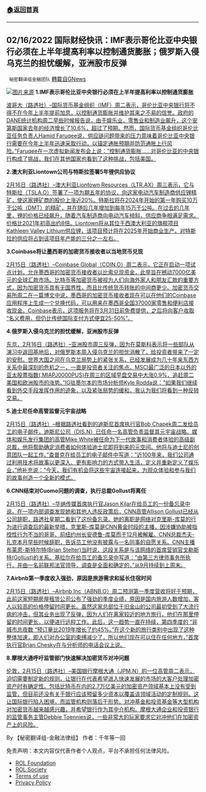 ###  [:house:返回首頁](https://github.com/ourhimalayas/txt)
---


## 02/16/2022 国际财经快讯：IMF表示哥伦比亚中央银行必须在上半年提高利率以控制通货膨胀；俄罗斯入侵乌克兰的担忧缓解，亚洲股市反弹
` 秘密翻译组金融团队` [轉載自GNews](https://gnews.org/zh-hans/2013333/)

![](https://assets.gnews.org/wp-content/uploads/2022/02/20220216-1.jpg)[图片来源](https://dzm0ugdauank9.cloudfront.net/wp-content/uploads/2022/02/2022-02-15T232414Z_1_LYNXMPEI1E15H_RTROPTP_0_COLOMBIA-ECONOMY-RESERVES_1.jpg)
**1.IMF表示哥伦比亚中央银行必须在上半年提高利率以控制通货膨胀**

[波哥大（路透社）–国际货币基金组织（IMF）周二表示，哥伦比亚中央银行将不得不在今年上半年提前加息，以控制通货膨胀并维护其来之不易的信誉。政府的DANE统计机构周二早些时候报告说，由于娱乐业、零售业和制造业飙升，这个安第斯国家去年的经济增长了10.6%，超过了预期。然而，国际货币基金组织哥伦比亚任务负责人Hamid Faruqee说，供应链问题带来的压力意味着哥伦比亚中央银行需要在今年上半年迅速采取行动，以锚定通胀预期并防范通胀上行风险。”Faruqee在一次虚拟新闻发布会上说：”控制通货膨胀……对哥伦比亚的中央银行构成了挑战，我们在其他国家也看到了这种挑战，包括美国。](https://www.oann.com/colombias-central-bank-must-raise-rates-in-first-half-to-control-inflation-imf/)

**2.澳大利亚Liontown公司与特斯拉签署5年锂供应协议**

[2月16日（路透社）–澳大利亚Liontown Resources（LTR.AX）周三表示，它与特斯拉（TSLA.O）签署了一项为期五年的协议，向这家电动汽车制造商供应锂精矿，使这家锂矿商的股价上涨近20%。特斯拉将在2024年开始的第一年购买10万干公吨（DMT）的精矿，并在随后几年增加到每年15万干公吨。在过去的几年里，锂的价格已经飙升，随着汽车制造商向电动汽车倾斜，供应商争相满足需求。价格比2021年初高出约8倍。Liontown将从其位于西澳大利亚的旗舰项目Kathleen Valley Lithium供应锂，该项目预计将在2025年开始商业生产。对特斯拉的供应将占到该项目年产能的三分之一左右。](https://www.reuters.com/business/australias-liontown-signs-5-year-lithium-supply-deal-with-tesla-2022-02-15/)

**3.Coinbase将让墨西哥的加密货币接收者以当地货币兑现**

[2月15日（路透社）–Coinbase Global（COIN.O）周二表示，它正在启动一项试点计划，允许墨西哥的加密货币接收者以比索兑现资金，此举旨在撼动7000亿美元的全球汇款市场。比特币等加密货币被视为人们向海外家人和朋友汇款的重要方式，因为加密货币具有无国界性，而且比传统货币转账的中间商更少。加密货币交易所周二在一篇博文中说，墨西哥的加密货币接收者现在可以在他们的Coinbase应用程序上生成一个兑换代码，可以用来在墨西哥全国37000家零售和便利店接收现金。Coinbase表示，这项服务将在3月31日前免费提供，之后将向客户收取 “名义费用，但仍比传统国际支付方式便宜25-50%”。](https://www.reuters.com/business/finance/coinbase-let-crypto-recipients-mexico-cash-out-local-currency-2022-02-15/)

**4.俄罗斯入侵乌克兰的担忧缓解，亚洲股市反弹**

[东京，2月16日（路透社）–亚洲股市周三反弹，因为在莫斯科表示将一些部队从演习中返回基地后，对俄罗斯本周入侵乌克兰的担忧消散了，给投资者带来了一定的安慰。世界大国之间在乌克兰局势上的紧张关系，已经发展成为几十年来东西方关系中最深刻的危机之一，一直是投资者关注的焦点。MSCI最广泛的日本以外的亚太股票指数(.MIAPJ0000PUS)在周三的区域早盘交易中大涨0.9%，追赶周二美国和欧洲股市的涨势。”IG驻墨尔本的市场分析师Kyle Rodda说：”如果我们继续看到外交手段发挥作用的迹象，以及紧张局势的缓和，我认为我们将看到一种反转交易。](https://www.reuters.com/markets/europe/global-markets-wrapup-1-pix-2022-02-16/)

**5.迪士尼任命高管监督元宇宙战略**

[2月15日（路透社）–根据路透社看到的迪斯尼首席执行官Bob Chapek周二发给员工的电子邮件，迪斯尼公司（DIS.N）已任命一名高管负责监督其元宇宙战略。媒体和娱乐发行集团的高管Mike White被任命为下一代故事和消费者体验的高级副总裁，他将帮助确定消费者如何体验迪士尼即将到来的元空间。他将与迪士尼的创意团队一起工作。”查普克在给员工的电子邮件中写道：”近100年来，我们公司通过利用技术将故事以更深入、更有影响力的方式带入生活，定义并重新定义了娱乐业，”他补充说：”今天，我们有机会将这些宇宙连接起来，为观众体验和参与我们的故事创造一个全新的模式。](https://www.reuters.com/business/media-telecom/exclusive-disney-names-executive-oversee-metaverse-strategy-memo-2022-02-15/)

**6.CNN结束对Cuomo问题的调查，执行总裁Gollust将离任**

[2月15日（路透社）–华纳传媒首席执行官Jason Kilar在给员工的一份备忘录中说，在一项内部调查发现她和其他人违反政策后，CNN高管Allison Gollust已经从公司辞职，路透社星期二看到了这份备忘录。她的离职是网络对克里斯-库莫的行为进行调查后的最新举措，克里斯-库莫是CNN黄金时段的主播，因涉嫌协助被指控性行为不当的哥哥、前纽约州长安德鲁-库莫而于12月被解雇。CNN总裁杰夫-扎克本月早些时候辞职，告诉员工他没有披露与一名同事的自愿关系。CNN主播布莱恩-斯特尔特(Brian Stelter)当时说，这段关系是与该网络的首席营销官戈勒斯特(Gollust)的关系。基拉尔在给员工的备忘录中写道：”由第三方律师事务所执行，并由一名前联邦法官领导，调查是全面和确定的，”从9月持续到上周末。](https://www.reuters.com/world/us/cnn-ends-probe-into-cuomo-issues-exec-gollust-depart-2022-02-16/)

**7.Airbnb第一季度收入强劲，原因是旅游需求和延长住宿时间**

[2月15日（路透社）–Airbnb Inc（ABNB.O）周二预测第一季度营收将好于预期，此前这家短期房屋租赁公司公布了强劲的季度业绩，原因是国内旅游人数增加，客人以较高的价格停留时间更长。虽然这家总部位于旧金山的公司最初受到了大流行病的冲击，但其业务出现了反弹，因为人们在离家较近的地方旅行，他们在那里停留的时间更长，以便进行远程工作。此后，这一趋势一直在持续，第四季度的 “非城市总夜数 “预订量比2019年增长了约45%。”在这个新的旅行类别中出现了这种整体加速，即人们对办公室的束缚减少了，所以他们现在可以住在任何地方，”首席执行官Brian Chesky在与分析师的电话会议上说。](https://www.reuters.com/business/airbnb-sees-strong-first-quarter-revenue-travel-demand-longer-stays-2022-02-15/)

**8.摩根大通呼吁监管部门快速解决加密货币对冲问题**

[伦敦，2月15日（路透社）–美国银行摩根大通（JPM.N）的一位高管周二表示，迫切需要制定新的规则，让银行在代表希望进入快速发展的市场的大客户处理加密资产时有确定性。包括比特币在内的2.7万亿美元的加密资产领域基本上没有受到监管，但目前还没有关于银行应该预留多少资本以覆盖该领域活动的定制规则。这让国际银行陷入困境，而监管机构则落后于形势。对冲基金和投资基金等大型机构对加密货币越来越感兴趣，并希望银行作为其中介机构。摩根大通企业和投资银行的监管事务主管Debbie Toennies说，一些非常大的玩家要求它对冲他们在加密资产上的风险。](https://www.reuters.com/technology/jpmorgan-calls-regulatory-quick-fix-crypto-hedging-2022-02-15/)

By 【秘密翻译组-金融法律组】
作者：千年等一回

 

免责声明：本文内容仅代表作者个人观点，平台不承担任何法律风险。

- [ROL Foundation](https://rolfoundation.org/)
- [ROL Society](https://rolsociety.org/)
- [Terms of use](https://gnews.org/terms-of-use-3/)
- [Privacy Policy](https://gnews.org/privacy-policy/)
